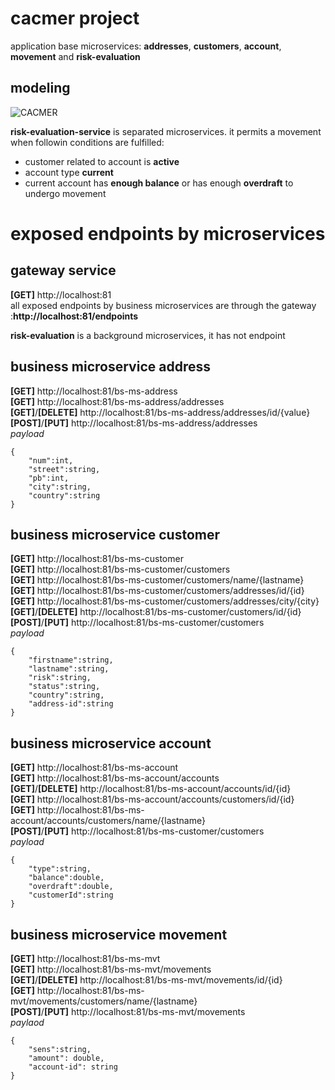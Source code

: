 # cacmer project
application base microservices: **addresses**, **customers**, **account**, **movement** and **risk-evaluation**
## modeling
![CACMER](https://github.com/placidenduwayo1/k8s-ingress-kafka-avro-cacm-back/assets/124048212/306c7a3e-5b8e-4195-8766-e269f2238ffa)

**risk-evaluation-service** is separated microservices. it permits a movement when followin conditions are fulfilled:
 - customer related to account is **active**
 - account type **current**
 - current account has **enough balance** or has enough **overdraft** to undergo movement

# exposed endpoints by microservices

## gateway service
**[GET]** http://localhost:81  
all exposed endpoints by business microservices are  through the gateway :**http://localhost:81/endpoints**  

**risk-evaluation** is a background microservices, it has not endpoint

## business microservice address
**[GET]** http://localhost:81/bs-ms-address  
**[GET]** http://localhost:81/bs-ms-address/addresses  
**[GET]**/**[DELETE]** http://localhost:81/bs-ms-address/addresses/id/{value}  
**[POST]**/**[PUT]** http://localhost:81/bs-ms-address/addresses  
*payload*  
```
{
    "num":int,
    "street":string,
    "pb":int,
    "city":string,
    "country":string
}
```
## business microservice customer
**[GET]** http://localhost:81/bs-ms-customer  
**[GET]** http://localhost:81/bs-ms-customer/customers  
**[GET]** http://localhost:81/bs-ms-customer/customers/name/{lastname}  
**[GET]** http://localhost:81/bs-ms-customer/customers/addresses/id/{id}  
**[GET]** http://localhost:81/bs-ms-customer/customers/addresses/city/{city}  
**[GET]**/**[DELETE]** http://localhost:81/bs-ms-customer/customers/id/{id}  
**[POST]**/**[PUT]** http://localhost:81/bs-ms-customer/customers  
*payload*
```
{
    "firstname":string,
    "lastname":string,
    "risk":string,
    "status":string,
    "country":string,
    "address-id":string
}
```
## business microservice account
**[GET]** http://localhost:81/bs-ms-account    
**[GET]** http://localhost:81/bs-ms-account/accounts  
**[GET]**/**[DELETE]** http://localhost:81/bs-ms-account/accounts/id/{id}  
**[GET]** http://localhost:81/bs-ms-account/accounts/customers/id/{id}  
**[GET]** http://localhost:81/bs-ms-account/accounts/customers/name/{lastname}  
**[POST]**/**[PUT]** http://localhost:81/bs-ms-customer/customers  
*payload*
```
{
    "type":string,
    "balance":double,
    "overdraft":double,
    "customerId":string
}
```
## business microservice movement

**[GET]** http://localhost:81/bs-ms-mvt  
**[GET]** http://localhost:81/bs-ms-mvt/movements  
**[GET]**/**[DELETE]** http://localhost:81/bs-ms-mvt/movements/id/{id}  
**[GET]** http://localhost:81/bs-ms-mvt/movements/customers/name/{lastname}  
**[POST]**/**[PUT]** http://localhost:81/bs-ms-mvt/movements  
*paylaod* 
```
{
    "sens":string,
    "amount": double,
    "account-id": string
}
```


